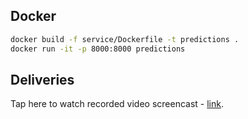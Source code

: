 ## Docker
```sh
docker build -f service/Dockerfile -t predictions .
docker run -it -p 8000:8000 predictions
```
## Deliveries
Tap here to watch recorded video screencast - [link](https://drive.google.com/file/d/16rmGHgUNBvTymZYICuaTbvH-ECZJAcao/view?pli=1).